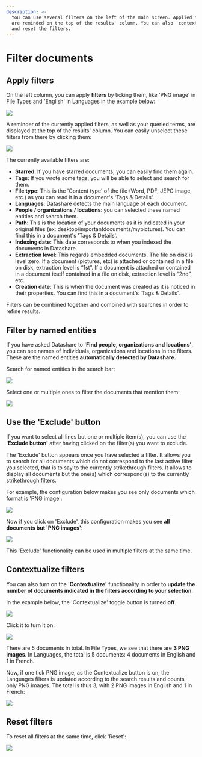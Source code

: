 ```yaml
---
description: >-
  You can use several filters on the left of the main screen. Applied filters
  are reminded on the top of the results' column. You can also 'contextualize'
  and reset the filters.
---
```


# Filter documents

## Apply filters

On the left column, you can apply **filters** by ticking them, like 'PNG image' in File Types and 'English' in Languages in the example below:

![](../.gitbook/assets/filters.png)

A reminder of the currently applied filters, as well as your queried terms, are displayed at the top of the results' column. You can easily unselect these filters from there by clicking them:

![](../.gitbook/assets/filters2.png)

The currently available filters are:

* **Starred**: If you have starred documents, you can easily find them again.
* **Tags**: If you wrote some tags, you will be able to select and search for them.
* **File type**: This is the 'Content type' of the file \(Word, PDF, JEPG image, etc.\) as you can read it in a document's 'Tags & Details'.
* **Languages**: Datashare detects the main language of each document.
* **People / organizations / locations**: you can selected these named entities and search them.
* **Path**: This is the location of your documents as it is indicated in your original files \(ex: desktop/importantdocuments/mypictures\). You can find this in a document's 'Tags & Details'.
* **Indexing date**: This date corresponds to when you indexed the documents in Datashare.
* **Extraction level**: This regards embedded documents. The file on disk is level zero. If a document \(pictures, etc\) is attached or contained in a file on disk, extraction level is “1st”. If a document is attached or contained in a document itself contained in a file on disk, extraction level is “2nd”, etc.
* **Creation date**: This is when the document was created as it is noticed in their properties. You can find this in a document's 'Tags & Details'.

Filters can be combined together and combined with searches in order to refine results.



## Filter by named entities

If you have asked Datashare to '**Find people, organizations and locations'**, you can see names of individuals, organizations and locations in the filters. These are the named entities **automatically detected by Datashare.** 

Search for named entities in the search bar:

![](../.gitbook/assets/lovelace.png)

Select one or multiple ones to filter the documents that mention them:

![](../.gitbook/assets/ada-l.png)



## Use the 'Exclude' button

If you want to select all lines but one or multiple item\(s\), you can use the '**Exclude button'** after having clicked on the filter\(s\) you want to exclude. 

The 'Exclude' button appears once you have selected a filter. It allows you to search for all documents which do not correspond to the last active filter you selected, that is to say to the currently strikethrough filters. It allows to display all documents but the one\(s\) which correspond\(s\) to the currently strikethrough filters.

For example, the configuration below makes you see only documents which format is 'PNG image':

![](../.gitbook/assets/screenshot-2019-08-13-at-11.57.30.png)

Now if you click on 'Exclude', this configuration makes you see **all documents but 'PNG images'**:

![](../.gitbook/assets/exclude-png.png)

This 'Exclude' functionality can be used in multiple filters at the same time. 



## Contextualize filters

 You can also turn on the '**Contextualize'** functionality in order to **update the number of documents indicated in the filters according to your selection**. 

In the example below, the 'Contextualize' toggle button is turned **off**. 

![](../.gitbook/assets/contextualize%20%281%29.png)

Click it to turn it on:

![](../.gitbook/assets/contextualize-on.png)

There are 5 documents in total. In File Types, we see that there are **3 PNG images**. In Languages, the total is 5 documents: 4 documents in English and 1 in French.

Now, if one tick PNG image, as the Contextualize button is on, the Languages filters is updated according to the search results and counts only PNG images. The total is thus 3, with 2 PNG images in English and 1 in French:

![](../.gitbook/assets/languages-contextualized.png)



## Reset filters

To reset all filters at the same time, click 'Reset':

![](../.gitbook/assets/reset%20%281%29.png)

